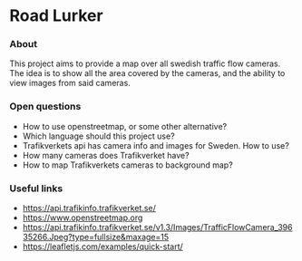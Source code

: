 # Road Lurker
### About
This project aims to provide a map over all swedish traffic flow cameras. The idea is to show all the area covered by the cameras, and the ability to view images from said cameras. 

### Open questions
* How to use openstreetmap, or some other alternative?
* Which language should this project use?
* Trafikverkets api has camera info and images for Sweden. How to use?
* How many cameras does Trafikverket have?
* How to map Trafikverkets cameras to background map?

### Useful links
* https://api.trafikinfo.trafikverket.se/
* https://www.openstreetmap.org
* https://api.trafikinfo.trafikverket.se/v1.3/Images/TrafficFlowCamera_39635266.Jpeg?type=fullsize&maxage=15
* https://leafletjs.com/examples/quick-start/

